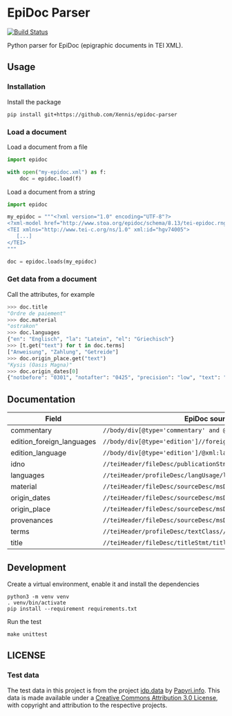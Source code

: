 # EpiDoc Parser

[![Build Status](https://travis-ci.org/Xennis/epidoc-parser.svg?branch=master)](https://travis-ci.org/Xennis/epidoc-parser)

Python parser for EpiDoc (epigraphic documents in TEI XML).

## Usage

### Installation 

Install the package
```shell
pip install git+https://github.com/Xennis/epidoc-parser
```

### Load a document

Load a document from a file
```python
import epidoc

with open("my-epidoc.xml") as f:
    doc = epidoc.load(f)
```

Load a document from a string
```python
import epidoc

my_epidoc = """<?xml version="1.0" encoding="UTF-8"?>
<?xml-model href="http://www.stoa.org/epidoc/schema/8.13/tei-epidoc.rng" type="application/xml" schematypens="http://relaxng.org/ns/structure/1.0"?>
<TEI xmlns="http://www.tei-c.org/ns/1.0" xml:id="hgv74005">
   [...]
</TEI>
"""

doc = epidoc.loads(my_epidoc)
```

### Get data from a document

Call the attributes, for example
```python
>>> doc.title
"Ordre de paiement"
>>> doc.material
"ostrakon"
>>> doc.languages
{"en": "Englisch", "la": "Latein", "el": "Griechisch"}
>>> [t.get("text") for t in doc.terms]
["Anweisung", "Zahlung", "Getreide"]
>>> doc.origin_place.get("text")
"Kysis (Oasis Magna)"
>>> doc.origin_dates[0]
{"notbefore": "0301", "notafter": "0425", "precision": "low", "text": "IV - Anfang V"}
```

## Documentation

| Field                     | EpiDoc source element (XPath)                                                  |
|---------------------------|--------------------------------------------------------------------------------|
| commentary                | `//body/div[@type='commentary' and @subtype='general']`                        |
| edition_foreign_languages | `//body/div[@type='edition']//foreign/@xml:lang`                               |
| edition_language          | `//body/div[@type='edition']/@xml:lang`                                        |
| idno                      | `//teiHeader/fileDesc/publicationStmt/idno`                                    |
| languages                 | `//teiHeader/profileDesc/langUsage/language`                                   |
| material                  | `//teiHeader/fileDesc/sourceDesc/msDesc/physDesc/objectDesc//support/material` |
| origin_dates              | `//teiHeader/fileDesc/sourceDesc/msDesc/history/origin/origDate`               |
| origin_place              | `//teiHeader/fileDesc/sourceDesc/msDesc/history/origin/origPlace`              |
| provenances               | `//teiHeader/fileDesc/sourceDesc/msDesc/history/provenance`                    |
| terms                     | `//teiHeader/profileDesc/textClass//term`                                      |
| title                     | `//teiHeader/fileDesc/titleStmt/title`                                         |

## Development

Create a virtual environment, enable it and install the dependencies
```shell
python3 -m venv venv
. venv/bin/activate
pip install --requirement requirements.txt
```

Run the test
```shell
make unittest
```

## LICENSE

### Test data

The test data in this project is from the project [idp.data](https://github.com/papyri/idp.data) by [Papyri.info](http://papyri.info). This data is made available under a [Creative Commons Attribution 3.0 License](http://creativecommons.org/licenses/by/3.0/), with copyright and attribution to the respective projects.
